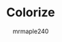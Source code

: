 ---
title: Colorize
author: mrmaple240
github: https://github.com/mrmaple240
description_markdown: >-
  A semi-user friendly theme controlled with a single hex color, just edit the top hex color in the theme file to your own
download: https://github.com/mrmaple240/colorize
demo: https://cdn.rawgit.com/mrmaple240/colorize/master/Colorize.theme.css
support: https://github.com/mrmaple240/colorize/issues
style: dark
tags:
images:
  - name: Colorize Preview
    image: /images/themes/Colorize_Preview.gif
    
layout: product
ghcommentid: 12
---